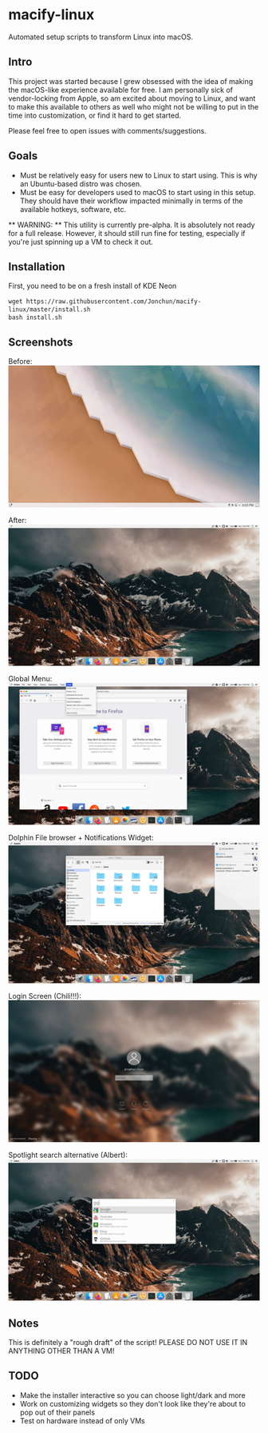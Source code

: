 # macify-linux
Automated setup scripts to transform Linux into macOS.

## Intro
This project was started because I grew obsessed with the idea of making the macOS-like experience available for free. I am personally sick of vendor-locking from Apple, so am excited about moving to Linux, and want to make this available to others as well who might not be willing to put in the time into customization, or find it hard to get started.

Please feel free to open issues with comments/suggestions.

## Goals
- Must be relatively easy for users new to Linux to start using. This is why an Ubuntu-based distro was chosen.
- Must be easy for developers used to macOS to start using in this setup. They should have their workflow impacted minimally in terms of the available hotkeys, software, etc.

** WARNING: ** This utility is currently pre-alpha. It is absolutely not ready for a full release. However, it should still run fine for testing, especially if you're just spinning up a VM to check it out.

## Installation
First, you need to be on a fresh install of KDE Neon
```
wget https://raw.githubusercontent.com/Jonchun/macify-linux/master/install.sh
bash install.sh
```

## Screenshots
Before:
![macify-linux-1.png](https://raw.githubusercontent.com/Jonchun/macify-linux/master/images/macify-linux-before.png)

After:
![macify-linux-1.png](https://raw.githubusercontent.com/Jonchun/macify-linux/master/images/macify-linux-1.png)

Global Menu:
![macify-linux-2.png](https://raw.githubusercontent.com/Jonchun/macify-linux/master/images/macify-linux-2.png)

Dolphin File browser + Notifications Widget:
![macify-linux-3.png](https://raw.githubusercontent.com/Jonchun/macify-linux/master/images/macify-linux-3.png)

Login Screen (Chili!!!):
![macify-linux-4.png](https://raw.githubusercontent.com/Jonchun/macify-linux/master/images/macify-linux-4.png)

Spotlight search alternative (Albert):
![macify-linux-5.png](https://raw.githubusercontent.com/Jonchun/macify-linux/master/images/macify-linux-5.png)

## Notes
This is definitely a "rough draft" of the script! PLEASE DO NOT USE IT IN ANYTHING OTHER THAN A VM!

## TODO
- Make the installer interactive so you can choose light/dark and more
- Work on customizing widgets so they don't look like they're about to pop out of their panels
- Test on hardware instead of only VMs
